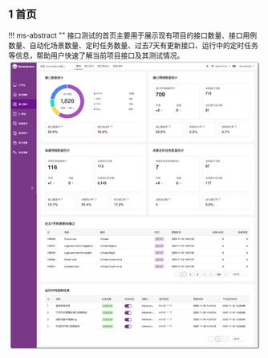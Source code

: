 
## 1 首页
!!! ms-abstract "" 
    接口测试的首页主要用于展示现有项目的接口数量、接口用例数量、自动化场景数量、定时任务数量、过去7天有更新接口、运行中的定时任务等信息，帮助用户快速了解当前项目接口及其测试情况。
![!接口测试首页](../../img/api/接口测试首页.png)
